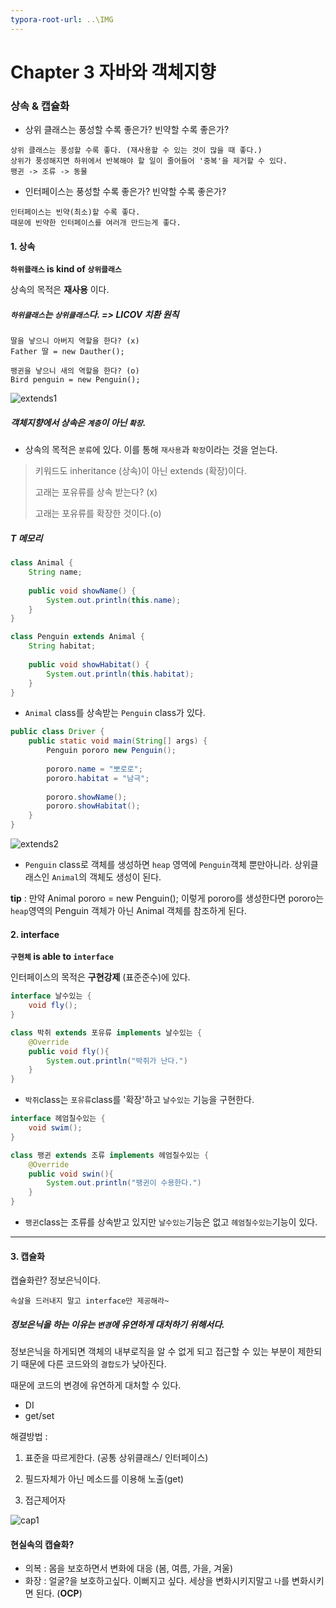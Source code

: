 ```yaml
---
typora-root-url: ..\IMG
---
```


# Chapter 3 자바와 객체지향

### 상속 & 캡슐화

- 상위 클래스는 풍성할 수록 좋은가? 빈약할 수록 좋은가?

```
상위 클래스는 풍성할 수록 좋다. (재사용할 수 있는 것이 많을 때 좋다.)
상위가 풍성해지면 하위에서 반복해야 할 일이 줄어들어 '중복'을 제거할 수 있다.
팽귄 -> 조류 -> 동물
```

- 인터페이스는 풍성할 수록 좋은가? 빈약할 수록 좋은가?

```
인터페이스는 빈약(최소)할 수록 좋다.
때문에 빈약한 인터페이스를 여러개 만드는게 좋다.
```



#### 1. 상속

**`하위클래스` is kind of `상위클래스`**

상속의 목적은 **재사용** 이다.



##### `하위클래스`는 `상위클래스`다. => LICOV 치환 원칙

```
딸을 낳으니 아버지 역할을 한다? (x)
Father 딸 = new Dauther();

팽귄을 낳으니 새의 역할을 한다? (o)
Bird penguin = new Penguin();
```



![extends1](/extends1.PNG)

##### 객체지향에서 상속은 `계층`이 아닌 `확장`.

- 상속의 목적은 `분류`에 있다. 이를 통해 `재사용`과 `확장`이라는 것을 얻는다.

> 키워드도 inheritance (상속)이 아닌 extends (확장)이다.
>
> 고래는 포유류를 상속 받는다? (x)
>
> 고래는 포유류를 확장한 것이다.(o)



##### T 메모리

```java
class Animal {
    String name;
    
    public void showName() {
        System.out.println(this.name);
    }
}

class Penguin extends Animal {
    String habitat;
    
    public void showHabitat() {
        System.out.println(this.habitat);
    }
}
```

- `Animal` class를 상속받는 `Penguin` class가 있다.

```java
public class Driver {
    public static void main(String[] args) {
        Penguin pororo new Penguin();
        
        pororo.name = "뽀로로";
        pororo.habitat = "남극";
        
        pororo.showName();
        pororo.showHabitat();
    }
}
```

![extends2](/../../%EC%8A%A4%ED%94%84%EB%A7%81%20%EC%9E%85%EB%AC%B8%EC%9D%84%20%EC%9C%84%ED%95%9C%20%EA%B0%9D%EC%B2%B4%EC%A7%80%ED%96%A5/IMG/extends2.PNG)

- `Penguin` class로 객체를 생성하면 `heap` 영역에 `Penguin`객체 뿐만아니라. 상위클래스인 `Animal`의 객체도 생성이 된다.



**tip** : 만약  Animal pororo = new Penguin(); 이렇게 pororo를 생성한다면 pororo는 `heap`영역의 Penguin 객체가 아닌 Animal 객체를 참조하게 된다.



#### 2. interface

**`구현체` is able to `interface`**

인터페이스의 목적은 **구현강제** (표준준수)에 있다.



```java
interface 날수있는 {
    void fly();
}

class 박쥐 extends 포유류 implements 날수있는 {
    @Override
    public void fly(){
        System.out.println("박쥐가 난다.")
    }
}
```

- `박쥐`class는 `포유류`class를 '확장'하고 `날수있는` 기능을 구현한다.

```java
interface 헤엄칠수있는 {
    void swim();
}

class 팽귄 extends 조류 implements 헤엄칠수있는 {
    @Override
    public void swin(){
        System.out.println("팽귄이 수용한다.")
    }
}
```

- `팽귄`class는 조류를 상속받고 있지만 `날수있는`기능은 없고 `헤엄칠수있는`기능이 있다.

---

#### 3. 캡슐화

캡슐화란? 정보은닉이다.

`속살을 드러내지 말고 interface만 제공해라~`

##### 정보은닉을 하는 이유는 `변경`에 유연하게 대처하기 위해서다.

정보은닉을 하게되면 객체의 내부로직을 알 수 없게 되고 접근할 수  있는 부분이 제한되기 때문에 다른 코드와의 `결합도`가 낮아진다.

때문에 코드의 변경에 유연하게 대처할 수 있다.

- DI
- get/set

해결방법 : 

1. 표준을 따르게한다. (공통 상위클래스/ 인터페이스)
2. 필드자체가 아닌 메소드를 이용해 노출(get)

3. 접근제어자

![cap1](/cap1.PNG)



#### 현실속의 캡슐화?

- 의복 : 몸을 보호하면서 변화에 대응 (봄, 여름, 가을, 겨울)
- 화장 : 얼굴?을 보호하고싶다. 이뻐지고 싶다. 세상을 변화시키지말고 `나`를 변화시키면 된다. (**OCP**)

